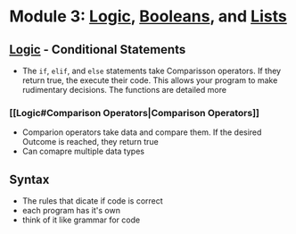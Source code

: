 <!--- Hi, if you're reading this, then Welcome! You're here for  of 2 reasons:
1. You're just seeing this in plaintext, which means you opend the file in a text editor. This is intended to be used with my Obsidian setup, which has it's own extensiosn to give my notes *flair*
2.  You're here for the author's commentary! All of my things that are commented are little snarky notes, annectdotes, and jokes I make that people studying probably don't need.
In any case, go forth, be good, and I'll see you whenever I do. --->

<!-- Tags: #python #computer_science #modules #data_types -->
# Module 3: [Logic](./Topics/Logic), [Booleans](./Topics/Booleans.md), and [Lists](./Topics/Lists)

## [Logic](./Topics/Logic) - Conditional  Statements
- The `if`, `elif`, and `else` statements take Comparisson operators. If they return true, the execute their code. This allows your program to make rudimentary decisions. The functions are detailed more 

### [[Logic#Comparison Operators|Comparison Operators]]
- Comparion operators take data and compare them. If the desired Outcome is reached, they return true
- Can comapre multiple data types

## Syntax
- The rules that dicate if code is correct
- each program has it's own
- think of it like grammar for code